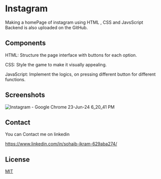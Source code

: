 # Instagram

Making a homePage of instagram using HTML , CSS and JavsScript
Backend is also uploaded on the GitHub.
## Components
HTML: Structure the page interface with buttons for each option.

CSS: Style the game to make it visually appealing.

JavaScript: Implement the logics, on pressing different button for different functions.


## Screenshots

![Instagram - Google Chrome 23-Jun-24 6_20_41 PM](https://github.com/callmesohaib/Instagram/assets/132386212/1a304b3a-4926-4be7-ac7c-272c92c77674)

## Contact

You can Contact me on  linkedin

https://www.linkedin.com/in/sohaib-ikram-629aba274/
## License

[MIT](https://choosealicense.com/licenses/mit/)

